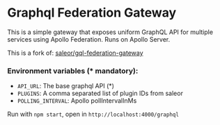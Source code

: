 # Graphql Federation Gateway

This is a simple gateway that exposes uniform GraphQL API for multiple services using Apollo Federation. Runs on Apollo Server.

This is a fork of: [saleor/gql-federation-gateway](https://github.com/mirumee/gql-federation-gateway)

### Environment variables (\* mandatory):

- `API_URL`: The base graphql API (\*)
- `PLUGINS`: A comma separated list of plugin IDs from saleor
- `POLLING_INTERVAL`: Apollo pollIntervalInMs

Run with `npm start`, open in `http://localhost:4000/graphql`
